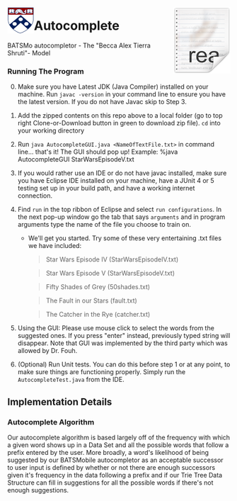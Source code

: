 <img src="https://github.com/shruti0085/594-AutoComplete/blob/master/Media/shield-only-RGB-4k.png" align="left" width="60" height="60"> <img src="https://github.com/shruti0085/594-AutoComplete/blob/master/Media/icon.png" align="right" />


# Autocomplete 
BATSMo autocompletor - The "Becca Alex Tierra Shruti"- Model<br>


### Running The Program
0. Make sure you have Latest JDK (Java Compiler) installed on your machine.  Run `javac -version` in your command line to ensure you have the latest version.  If you do not have Javac skip to Step 3.
1. Add the zipped contents on this repo above to a local folder (go to top right Clone-or-Download button in green to download zip file).  `cd` into your working directory
2. Run `java AutocompleteGUI.java <NameOfTextFile.txt>` in command line... that's it!  The GUI should pop up! Example: %java AutocompleteGUI StarWarsEpisodeV.txt
3. If you would rather use an IDE or do not have javac installed, make sure you have Eclipse IDE installed on your machine, have a JUnit 4 or 5 testing set up in your build path, and have a working internet connection.
4. Find `run` in the top ribbon of Eclipse and select `run configurations`.  In the next pop-up window go the tab that says `arguments` and in program arguments type the name of the file you choose to train on. 
   - We'll get you started.  Try some of these very entertaining .txt files we have included:
   
      > Star Wars Episode IV (StarWarsEpisodeIV.txt)
      
      > Star Wars Episode V (StarWarsEpisodeV.txt)
      
      > Fifty Shades of Grey (50shades.txt)
      
      > The Fault in our Stars (fault.txt)
      
      > The Catcher in the Rye (catcher.txt)

5. Using the GUI: Please use mouse click to select the words from the suggested ones. If you press "enter" instead, previously typed string will disappear. Note that GUI was implemented by the third party which was allowed by Dr. Fouh.
      
6. (Optional) Run Unit tests. You can do this before step 1 or at any point, to make sure things are functioning properly. Simply run the `AutocompleteTest.java` from the IDE.

## Implementation Details

### Autocomplete Algorithm
Our autocomplete algorithm is based largely off of the frequency with which a given word shows up in a Data Set and all the possible words that follow a prefix entered by the user. More broadly, a word's likelihood of being suggested by our BATSMobile autocompletor as an acceptable successor to user input is defined by whether or not there are enough successors given it's frequency in the data following a prefix and if our Trie Tree Data Structure can fill in suggestions for all the possible words if there's not enough suggestions.  
